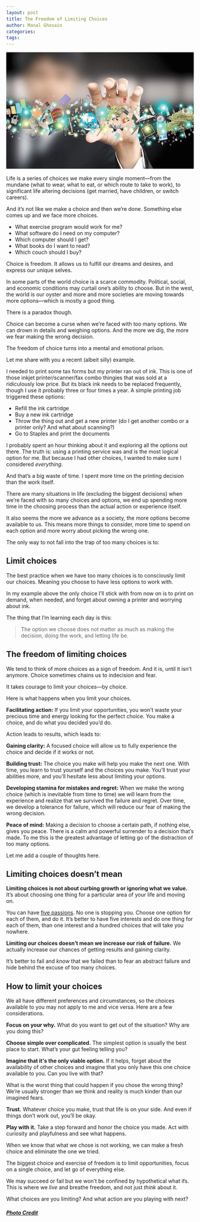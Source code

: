 ```yaml
---
layout: post
title: The Freedom of Limiting Choices
author: Manal Ghosain
categories:
tags:
---
```


![Choices](/images/choices.jpg)

Life is a series of choices we make every single moment—from the mundane (what to wear, what to eat, or which route to take to work), to significant life altering decisions (get married, have children, or switch careers). 

And it’s not like we make a choice and then we’re done. Something else comes up and we face more choices. 

  * What exercise program would work for me?
  * What software do I need on my computer?
  * Which computer should I get?
  * What books do I want to read?
  * Which couch should I buy?

Choice is freedom. It allows us to fulfill our dreams and desires, and express our unique selves. 

In some parts of the world choice is a scarce commodity. Political, social, and economic conditions may curtail one’s ability to choose. But in the west, the world is our oyster and more and more societies are moving towards more options—which is mostly a good thing. 

There is a paradox though. 

Choice can become a curse when we’re faced with too many options. We can drown in details and weighing options. And the more we dig, the more we fear making the wrong decision. 

The freedom of choice turns into a mental and emotional prison. 

Let me share with you a recent (albeit silly) example. 

I needed to print some tax forms but my printer ran out of ink. This is one of those inkjet printer/scanner/fax combo thingies that was sold at a ridiculously low price. But its black ink needs to be replaced frequently, though I use it probably three or four times a year. A simple printing job triggered these options: 

  * Refill the ink cartridge
  * Buy a new ink cartridge
  * Throw the thing out and get a new printer (do I get another combo or a printer only? And what about scanning?)
  * Go to Staples and print the documents

I probably spent an hour thinking about it and exploring all the options out there. The truth is: using a printing service was and is the most logical option for me. But because I had other choices, I wanted to make sure I considered _everything_. 

And that’s a big waste of time. I spent more time on the printing decision than the work itself. 

There are many situations in life (excluding the biggest decisions) when we’re faced with so many choices and options, we end up spending more time in the choosing process than the actual action or experience itself. 

It also seems the more we advance as a society, the more options become available to us. This means more things to consider, more time to spend on each option and more worry about picking the wrong one. 

The only way to not fall into the trap of too many choices is to: 

## Limit choices

The best practice when we have too many choices is to consciously limit our choices. Meaning you choose to have less options to work with. 

In my example above the only choice I’ll stick with from now on is to print on demand, when needed, and forget about owning a printer and worrying about ink. 

The thing that I’m learning each day is this: 

> The option we choose does not matter as much as making the decision, doing the work, and letting life be.

## The freedom of limiting choices

We tend to think of more choices as a sign of freedom. And it is, until it isn’t anymore. Choice sometimes chains us to indecision and fear. 

It takes courage to limit your choices—by choice. 

Here is what happens when you limit your choices. 

**Facilitating action:** If you limit your opportunities, you won’t waste your precious time and energy looking for the perfect choice. You make a choice, and do what you decided you’d do. 

Action leads to results, which leads to: 

**Gaining clarity:** A focused choice will allow us to fully experience the choice and decide if it works or not. 

**Building trust:** The choice you make will help you make the next one. With time, you learn to trust yourself and the choices you make. You’ll trust your abilities more, and you’ll hesitate less about limiting your options. 

**Developing stamina for mistakes and regret:** When we make the wrong choice (which is inevitable from time to time) we will learn from the experience and realize that we survived the failure and regret. Over time, we develop a tolerance for failure, which will reduce our fear of making the wrong decision. 

**Peace of mind:** Making a decision to choose a certain path, if nothing else, gives you peace. There is a calm and powerful surrender to a decision that’s made. To me this is the greatest advantage of letting go of the distraction of too many options. 

Let me add a couple of thoughts here. 

## Limiting choices doesn’t mean

**Limiting choices is not about curbing growth or ignoring what we value.** It’s about choosing one thing for a particular area of your life and moving on. 

You can have [five passions](/expanding-focus/). No one is stopping you. Choose one option for each of them, and do it. It’s better to have five interests and do one thing for each of them, than one interest and a hundred choices that will take you nowhere. 

**Limiting our choices doesn’t mean we increase our risk of failure.** We actually increase our chances of getting results and gaining clarity. 

It’s better to fail and _know_ that we failed than to fear an abstract failure and hide behind the excuse of too many choices. 

## How to limit your choices

We all have different preferences and circumstances, so the choices available to you may not apply to me and vice versa. Here are a few considerations. 

**Focus on your why.** What do you want to get out of the situation? Why are you doing this? 

**Choose simple over complicated.** The simplest option is usually the best place to start. What’s your gut feeling telling you? 

**Imagine that it's the only viable option.** If it helps, forget about the availability of other choices and imagine that you only have this one choice available to you. Can you live with that? 

What is the worst thing that could happen if you chose the wrong thing? We’re usually stronger than we think and reality is much kinder than our imagined fears. 

**Trust.** Whatever choice you make, trust that life is on your side. And even if things don’t work out, you’ll be okay. 

**Play with it.** Take a step forward and honor the choice you made. Act with curiosity and playfulness and see what happens. 

When we know that what we chose is not working, we can make a fresh choice and eliminate the one we tried. 

The biggest choice and exercise of freedom is to limit opportunities, focus on a single choice, and let go of everything else. 

We may succeed or fail but we won’t be confined by hypothetical what ifs. This is where we _live_ and breathe freedom, and not just _think_ about it. 

What choices are you limiting? And what action are you playing with next? 

##### [Photo Credit](http://www.flickr.com/photos/cblue98/7870712076)